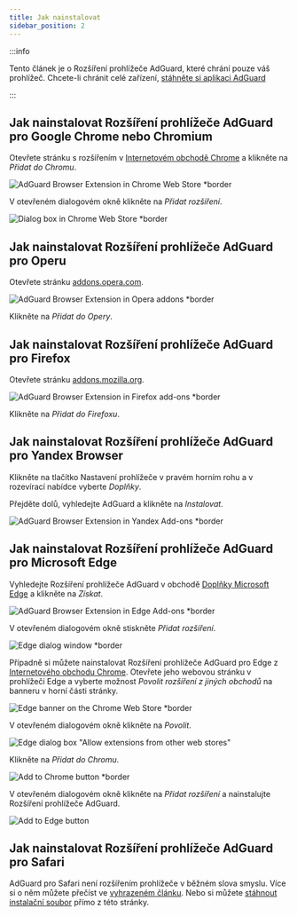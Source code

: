 ```yaml
---
title: Jak nainstalovat
sidebar_position: 2
---
```


:::info

Tento článek je o Rozšíření prohlížeče AdGuard, které chrání pouze váš prohlížeč. Chcete-li chránit celé zařízení, [stáhněte si aplikaci AdGuard](https://agrd.io/download-kb-adblock)

:::

## Jak nainstalovat Rozšíření prohlížeče AdGuard pro Google Chrome nebo Chromium

Otevřete stránku s rozšířením v [Internetovém obchodě Chrome](https://agrd.io/extension_chrome) a klikněte na *Přidat do Chromu*.

![AdGuard Browser Extension in Chrome Web Store *border](https://cdn.adtidy.org/content/Kb/ad_blocker/browser_extension/ad_blocker_browser_extension_chrome.png)

V otevřeném dialogovém okně klikněte na *Přidat rozšíření*.

![Dialog box in Chrome Web Store *border](https://cdn.adtidy.org/content/Kb/ad_blocker/browser_extension/ad_blocker_browser_extension_chrome1.png)

## Jak nainstalovat Rozšíření prohlížeče AdGuard pro Operu

Otevřete stránku [addons.opera.com](https://agrd.io/extension_opera).

![AdGuard Browser Extension in Opera addons *border](https://cdn.adtidy.org/content/Kb/ad_blocker/browser_extension/ad_blocker_browser_extension_opera.png)

Klikněte na *Přidat do Opery*.

## Jak nainstalovat Rozšíření prohlížeče AdGuard pro Firefox

Otevřete stránku [addons.mozilla.org](https://agrd.io/extension_firefox).

![AdGuard Browser Extension in Firefox add-ons *border](https://cdn.adtidy.org/content/Kb/ad_blocker/browser_extension/ad_blocker_browser_extension_firefox.png)

Klikněte na *Přidat do Firefoxu*.

## Jak nainstalovat Rozšíření prohlížeče AdGuard pro Yandex Browser

Klikněte na tlačítko Nastavení prohlížeče v pravém horním rohu a v rozevírací nabídce vyberte *Doplňky*.

Přejděte dolů, vyhledejte AdGuard a klikněte na *Instalovat*.

![AdGuard Browser Extension in Yandex Add-ons *border](https://cdn.adtidy.org/content/Kb/ad_blocker/browser_extension/ad_blocker_browser_extension_yandex.png)

## Jak nainstalovat Rozšíření prohlížeče AdGuard pro Microsoft Edge

Vyhledejte Rozšíření prohlížeče AdGuard v obchodě [Doplňky Microsoft Edge](https://agrd.io/extension_edge) a klikněte na *Získat*.

![AdGuard Browser Extension in Edge Add-ons *border](https://cdn.adtidy.org/content/Kb/ad_blocker/browser_extension/ad_blocker_browser_extension_edge.png)

V otevřeném dialogovém okně stiskněte *Přidat rozšíření*.

![Edge dialog window *border](https://cdn.adtidy.org/content/Kb/ad_blocker/browser_extension/ad_blocker_browser_extension_edge1.png)

Případně si můžete nainstalovat Rozšíření prohlížeče AdGuard pro Edge z [Internetového obchodu Chrome](https://agrd.io/extension_chrome). Otevřete jeho webovou stránku v prohlížeči Edge a vyberte možnost *Povolit rozšíření z jiných obchodů* na banneru v horní části stránky.

![Edge banner on the Chrome Web Store *border](https://cdn.adtidy.org/content/Kb/ad_blocker/browser_extension/edge_banner.jpg)

V otevřeném dialogovém okně klikněte na *Povolit*.

![Edge dialog box "Allow extensions from other web stores"](https://cdn.adtidy.org/content/Kb/ad_blocker/browser_extension/allow_from_stores.jpg)

Klikněte na *Přidat do Chromu*.

![Add to Chrome button *border](https://cdn.adtidy.org/content/Kb/ad_blocker/browser_extension/add_to_chrome.jpg)

V otevřeném dialogovém okně klikněte na *Přidat rozšíření* a nainstalujte Rozšíření prohlížeče AdGuard.

![Add to Edge button](https://cdn.adtidy.org/content/Kb/ad_blocker/browser_extension/add_to_edge.jpg)

## Jak nainstalovat Rozšíření prohlížeče AdGuard pro Safari

AdGuard pro Safari není rozšířením prohlížeče v běžném slova smyslu. Více si o něm můžete přečíst ve [vyhrazeném článku](/adguard-for-safari/overview). Nebo si můžete [stáhnout instalační soubor](https://agrd.io/safari_release) přímo z této stránky.
